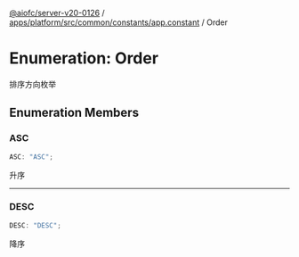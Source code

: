 [@aiofc/server-v20-0126](../../../../../../../index.md) / [apps/platform/src/common/constants/app.constant](../index.md) / Order

# Enumeration: Order

排序方向枚举

## Enumeration Members

### ASC

```ts
ASC: "ASC";
```

升序

***

### DESC

```ts
DESC: "DESC";
```

降序
